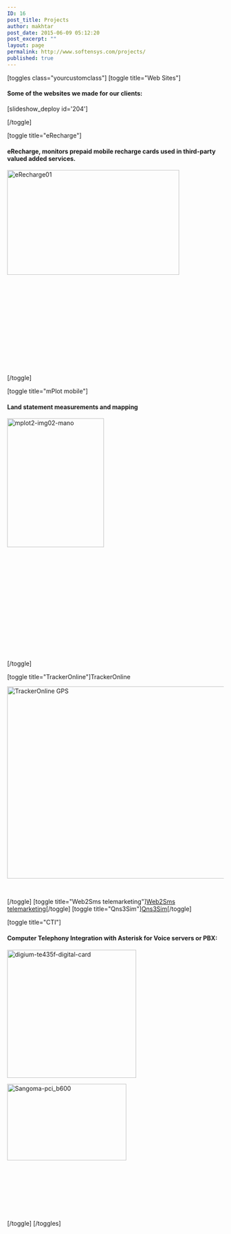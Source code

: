 ```yaml
---
ID: 16
post_title: Projects
author: makhtar
post_date: 2015-06-09 05:12:20
post_excerpt: ""
layout: page
permalink: http://www.softensys.com/projects/
published: true
---
```

[toggles class="yourcustomclass"]
[toggle title="Web Sites"]
<h4>Some of the websites we made for our clients:</h4>
[slideshow_deploy id='204']

[/toggle]

[toggle title="eRecharge"]
<h4>eRecharge, monitors prepaid mobile recharge cards used in third-party valued added services.</h4>
<a href="http://www.softensys.com/wp-content/uploads/2015/06/eRecharge011.png"><img class="alignleft wp-image-159" src="http://www.softensys.com/wp-content/uploads/2015/06/eRecharge011.png" alt="eRecharge01" width="400" height="244" /></a>

&nbsp;

&nbsp;

&nbsp;

&nbsp;

&nbsp;

&nbsp;

&nbsp;

[/toggle]

[toggle title="mPlot mobile"]
<h4>Land statement measurements and mapping</h4>
<a href="http://www.softensys.com/wp-content/uploads/2015/06/mplot2-img02-mano.jpg"><img class="wp-image-121 size-medium alignleft" src="http://www.softensys.com/wp-content/uploads/2015/06/mplot2-img02-mano-225x300.jpg" alt="mplot2-img02-mano" width="225" height="300" /></a>

&nbsp;

&nbsp;

&nbsp;

&nbsp;

&nbsp;

&nbsp;

&nbsp;

&nbsp;

[/toggle]

[toggle title="TrackerOnline"]TrackerOnline

<a href="http://www.softensys.com/wp-content/uploads/2015/07/Softensys-trackeronline01.png"><img class="aligncenter wp-image-236 size-full" src="http://www.softensys.com/wp-content/uploads/2015/07/Softensys-trackeronline01.png" alt="TrackerOnline GPS" width="649" height="447" /></a>

&nbsp;

[/toggle]
[toggle title="Web2Sms telemarketing"]<a href="http://www.softensys.com/projects/web2sms/">Web2Sms telemarketing</a>[/toggle]
[toggle title="Qns3Sim"]<a href="http://www.softensys.com/projects/qns3sim/">Qns3Sim</a>[/toggle]

[toggle title="CTI"]
<h4>Computer Telephony Integration with Asterisk for Voice servers or PBX:</h4>
<a href="http://www.softensys.com/wp-content/uploads/2015/06/digium-te435f-digital-card.png"><img class="size-medium wp-image-252 alignleft" src="http://www.softensys.com/wp-content/uploads/2015/06/digium-te435f-digital-card-300x298.png" alt="digium-te435f-digital-card" width="300" height="298" /></a>

<a href="http://www.softensys.com/wp-content/uploads/2015/06/Sangoma-pci_b600.jpg"><img class="aligncenter size-full wp-image-253" src="http://www.softensys.com/wp-content/uploads/2015/06/Sangoma-pci_b600.jpg" alt="Sangoma-pci_b600" width="277" height="178" /></a>

&nbsp;

&nbsp;

&nbsp;

&nbsp;

[/toggle]
[/toggles]
